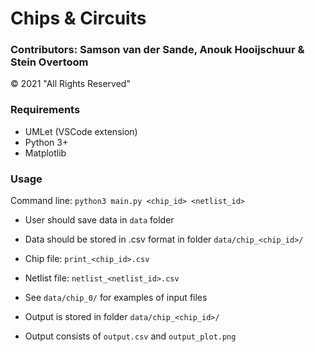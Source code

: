 # Chips & Circuits
### Contributors: Samson van der Sande, Anouk Hooijschuur & Stein Overtoom 
© 2021 "All Rights Reserved"


### Requirements
* UMLet (VSCode extension)
* Python 3+
* Matplotlib


### Usage

Command line: `python3 main.py <chip_id> <netlist_id>`

* User should save data in `data` folder
* Data should be stored in .csv format in folder `data/chip_<chip_id>/`
* Chip file: `print_<chip_id>.csv`
* Netlist file: `netlist_<netlist_id>.csv`
* See `data/chip_0/` for examples of input files


* Output is stored in folder `data/chip_<chip_id>/`
* Output consists of `output.csv` and `output_plot.png`
